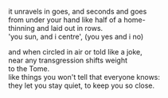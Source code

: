 it unravels in goes, and seconds and goes\
from under your hand like half of a home-\
thinning and laid out in rows.\
'you sun, and i centre', (you yes and i no)





and when circled in air or told like a joke,\
near any transgression shifts weight\
to the Tome.\
like things you won't tell that everyone knows:\
they let you stay quiet, to keep you so close.

